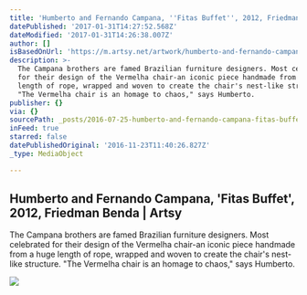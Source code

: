 ```yaml
---
title: 'Humberto and Fernando Campana, ''Fitas Buffet'', 2012, Friedman Benda | Artsy'
datePublished: '2017-01-31T14:27:52.568Z'
dateModified: '2017-01-31T14:26:38.007Z'
author: []
isBasedOnUrl: 'https://m.artsy.net/artwork/humberto-and-fernando-campana-fitas-buffet'
description: >-
  The Campana brothers are famed Brazilian furniture designers. Most celebrated
  for their design of the Vermelha chair-an iconic piece handmade from a huge
  length of rope, wrapped and woven to create the chair's nest-like structure.
  "The Vermelha chair is an homage to chaos," says Humberto.
publisher: {}
via: {}
sourcePath: _posts/2016-07-25-humberto-and-fernando-campana-fitas-buffet-2012-friedma.md
inFeed: true
starred: false
datePublishedOriginal: '2016-11-23T11:40:26.827Z'
_type: MediaObject

---
```

<article style=""><h1>Humberto and Fernando Campana, 'Fitas Buffet', 2012, Friedman Benda | Artsy</h1><p>The Campana brothers are famed Brazilian furniture designers. Most celebrated for their design of the Vermelha chair-an iconic piece handmade from a huge length of rope, wrapped and woven to create the chair's nest-like structure. "The Vermelha chair is an homage to chaos," says Humberto.</p><img src="https://d32dm0rphc51dk.cloudfront.net/Rkaze35VKPJFn9fJjM2FSQ/normalized.jpg" /></article>